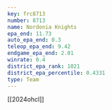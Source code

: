 ```yaml
---
key: frc8713
number: 8713
name: Nordonia Knights
epa_end: 11.73
auto_epa_end: 0.3
teleop_epa_end: 9.42
endgame_epa_end: 2.01
winrate: 0.4
district_epa_rank: 1021
district_epa_percentile: 0.4331
type: Team
---
```

[[2024ohcl]]
